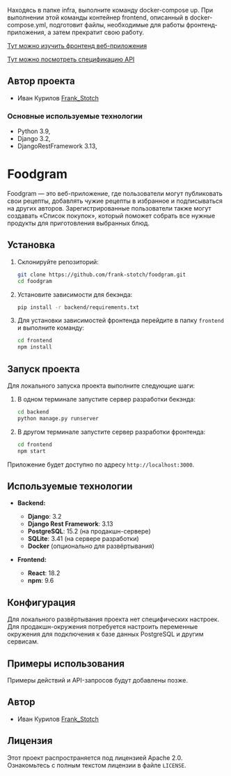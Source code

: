 Находясь в папке infra, выполните команду docker-compose up. При выполнении этой команды контейнер frontend, описанный в docker-compose.yml, подготовит файлы, необходимые для работы фронтенд-приложения, а затем прекратит свою работу.

[Тут можно изучить фронтенд веб-приложения](http://localhost)

[Тут можно посмотреть спецификацию API](http://localhost/api/docs/)

## Автор проекта

* Иван Курилов [Frank_Stotch](https://github.com/frank-stotch)


### Основные используемые технологии

* Python 3.9,
* Django 3.2,
* DjangoRestFramework 3.13,

# Foodgram

Foodgram — это веб-приложение, где пользователи могут публиковать свои рецепты, добавлять чужие рецепты в избранное и подписываться на других авторов. Зарегистрированные пользователи также могут создавать «Список покупок», который поможет собрать все нужные продукты для приготовления выбранных блюд.

## Установка

1. Склонируйте репозиторий:

    ```bash
    git clone https://github.com/frank-stotch/foodgram.git
    cd foodgram
    ```

2. Установите зависимости для бекэнда:

    ```bash
    pip install -r backend/requirements.txt
    ```

3. Для установки зависимостей фронтенда перейдите в папку `frontend` и выполните команду:

    ```bash
    cd frontend
    npm install
    ```

## Запуск проекта

Для локального запуска проекта выполните следующие шаги:

1. В одном терминале запустите сервер разработки бекэнда:

    ```bash
    cd backend
    python manage.py runserver
    ```

2. В другом терминале запустите сервер разработки фронтенда:

    ```bash
    cd frontend
    npm start
    ```

Приложение будет доступно по адресу `http://localhost:3000`.

## Используемые технологии

- **Backend:**
  - **Django**: 3.2
  - **Django Rest Framework**: 3.13
  - **PostgreSQL**: 15.2 (на продакшн-сервере)
  - **SQLite**: 3.41 (на сервере разработки)
  - **Docker** (опционально для развёртывания)

- **Frontend:**
  - **React**: 18.2
  - **npm**: 9.6

## Конфигурация

Для локального развёртывания проекта нет специфических настроек. Для продакшн-окружения потребуется настроить переменные окружения для подключения к базе данных PostgreSQL и другим сервисам.

## Примеры использования

Примеры действий и API-запросов будут добавлены позже.

## Автор

* Иван Курилов [Frank_Stotch](https://github.com/frank-stotch)

## Лицензия

Этот проект распространяется под лицензией Apache 2.0. Ознакомьтесь с полным текстом лицензии в файле `LICENSE`.

